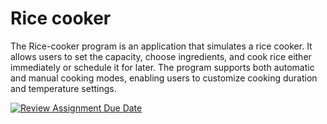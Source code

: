 # Rice cooker
The Rice-cooker program is an application that simulates a rice cooker. It allows users to set the capacity, choose ingredients, and cook rice either immediately or schedule it for later. The program supports both automatic and manual cooking modes, enabling users to customize cooking duration and temperature settings.


[![Review Assignment Due Date](https://classroom.github.com/assets/deadline-readme-button-24ddc0f5d75046c5622901739e7c5dd533143b0c8e959d652212380cedb1ea36.svg)](https://classroom.github.com/a/PHq8Kfj_)
